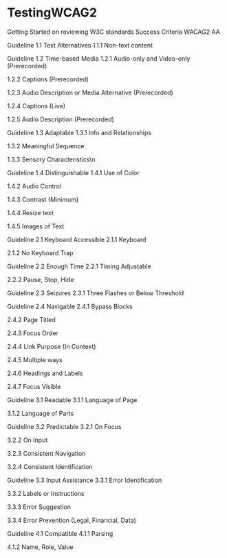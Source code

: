 TestingWCAG2
============

Getting Started on reviewing W3C standards
Success Criteria  WACAG2 AA


Guideline 1.1 Text Alternatives
1.1.1 Non-text content


Guideline 1.2 Time-based Media
1.2.1 Audio-only and Video-only (Prerecorded)

1.2.2 Captions (Prerecorded)

1.2.3 Audio Description or Media Alternative (Prerecorded)

1.2.4 Captions (Live)

1.2.5 Audio Description (Prerecorded)


Guideline 1.3 Adaptable
1.3.1 Info and Relationships

1.3.2 Meaningful Sequence

1.3.3 Sensory Characteristics\n


Guideline 1.4 Distinguishable
1.4.1 Use of Color

1.4.2 Audio Control

1.4.3 Contrast (Minimum)

1.4.4 Resize text

1.4.5 Images of Text


Guideline 2.1 Keyboard Accessible
2.1.1 Keyboard

2.1.2 No Keyboard Trap


Guideline 2.2 Enough Time
2.2.1 Timing Adjustable

2.2.2 Pause, Stop, Hide


Guideline 2.3 Seizures
2.3.1 Three Flashes or Below Threshold


Guideline 2.4 Navigable
2.4.1 Bypass Blocks

2.4.2 Page Titled

2.4.3 Focus Order

2.4.4 Link Purpose (In Context)

2.4.5 Multiple ways

2.4.6 Headings and Labels

2.4.7 Focus Visible


Guideline 3.1 Readable
3.1.1 Language of Page

3.1.2 Language of Parts


Guideline 3.2 Predictable
3.2.1 On Focus

3.2.2 On Input

3.2.3 Consistent Navigation

3.2.4 Consistent Identification


Guideline 3.3 Input Assistance
3.3.1 Error Identification

3.3.2 Labels or Instructions

3.3.3 Error Suggestion

3.3.4 Error Prevention (Legal, Financial, Data)


Guideline 4.1 Compatible
4.1.1 Parsing

4.1.2 Name, Role, Value
